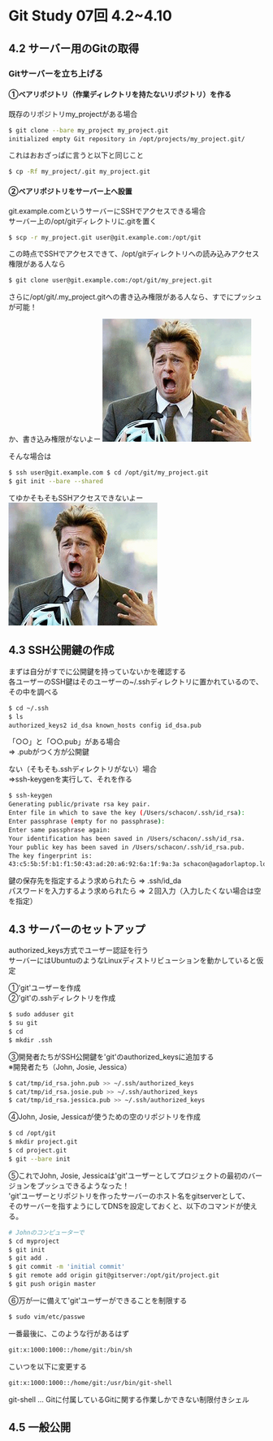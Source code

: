 Git Study 07回 4.2~4.10
=========
## 4.2 サーバー用のGitの取得

### Gitサーバーを立ち上げる  

#### ①ベアリポジトリ（作業ディレクトリを持たないリポジトリ）を作る  
  
既存のリポジトリmy_projectがある場合
```sh
$ git clone --bare my_project my_project.git
initialized empty Git repository in /opt/projects/my_project.git/
```
これはおおざっぱに言うと以下と同じこと
```sh
$ cp -Rf my_project/.git my_project.git
```

#### ②ベアリポジトリをサーバー上へ設置  
  
git.example.comというサーバーにSSHでアクセスできる場合  
サーバー上の/opt/gitディレクトリに.gitを置く
```sh
$ scp -r my_project.git user@git.example.com:/opt/git
```

この時点でSSHでアクセスできて、/opt/gitディレクトリへの読み込みアクセス権限がある人なら
```sh
$ git clone user@git.example.com:/opt/git/my_preject.git
```
さらに/opt/git/.my_project.gitへの書き込み権限がある人なら、すでにプッシュが可能！

か、書き込み権限がないよー
![1](./img/1.png)

そんな場合は
```sh
$ ssh user@git.example.com $ cd /opt/git/my_project.git
$ git init --bare --shared
```

てゆかそもそもSSHアクセスできないよー
![1](./img/1.png)

## 4.3 SSH公開鍵の作成

まずは自分がすでに公開鍵を持っていないかを確認する  
各ユーザーのSSH鍵はそのユーザーの~/.sshディレクトリに置かれているので、その中を調べる  
```sh
$ cd ~/.ssh
$ ls
authorized_keys2 id_dsa known_hosts config id_dsa.pub
```
「○○」と「○○.pub」がある場合  
=> .pubがつく方が公開鍵  
  
ない（そもそも.sshディレクトリがない）場合  
=>ssh-keygenを実行して、それを作る

```sh
$ ssh-keygen
Generating public/private rsa key pair.
Enter file in which to save the key (/Users/schacon/.ssh/id_rsa):
Enter passphrase (empty for no passphrase):
Enter same passphrase again:
Your identification has been saved in /Users/schacon/.ssh/id_rsa.
Your public key has been saved in /Users/schacon/.ssh/id_rsa.pub.
The key fingerprint is:
43:c5:5b:5f:b1:f1:50:43:ad:20:a6:92:6a:1f:9a:3a schacon@agadorlaptop.local
```

鍵の保存先を指定するよう求められたら => .ssh/id_da  
パスワードを入力するよう求められたら => ２回入力（入力したくない場合は空を指定）

## 4.3 サーバーのセットアップ

authorized_keys方式でユーザー認証を行う  
サーバーにはUbuntuのようなLinuxディストリビューションを動かしていると仮定
  
①'git'ユーザーを作成  
②'git'の.sshディレクトリを作成
```sh
$ sudo adduser git
$ su git
$ cd
$ mkdir .ssh
```

③開発者たちがSSH公開鍵を'git'のauthorized_keysに追加する  
※開発者たち（John, Josie, Jessica）
```sh
$ cat/tmp/id_rsa.john.pub >> ~/.ssh/authorized_keys
$ cat/tmp/id_rsa.josie.pub >> ~/.ssh/authorized_keys
$ cat/tmp/id_rsa.jessica.pub >> ~/.ssh/authorized_keys
```

④John, Josie, Jessicaが使うための空のリポジトリを作成
```sh
$ cd /opt/git
$ mkdir project.git
$ cd project.git
$ git --bare init
```

⑤これでJohn, Josie, Jessicaは'git'ユーザーとしてプロジェクトの最初のバージョンをプッシュできるようなった！  
'git'ユーザーとリポジトリを作ったサーバーのホスト名をgitserverとして、  
そのサーバーを指すようにしてDNSを設定しておくと、以下のコマンドが使える。
```sh
# Johnのコンピューターで
$ cd myproject
$ git init
$ git add .
$ git commit -m 'initial commit'
$ git remote add origin git@gitserver:/opt/git/project.git
$ git push origin master
```

⑥万が一に備えて'git'ユーザーができることを制限する  
```sh
$ sudo vim/etc/passwe
```
一番最後に、このような行があるはず
```sh
git:x:1000:1000::/home/git:/bin/sh
```
こいつを以下に変更する
```sh
git:x:1000:1000::/home/git:/usr/bin/git-shell
```
git-shell … Gitに付属しているGitに関する作業しかできない制限付きシェル

## 4.5 一般公開
